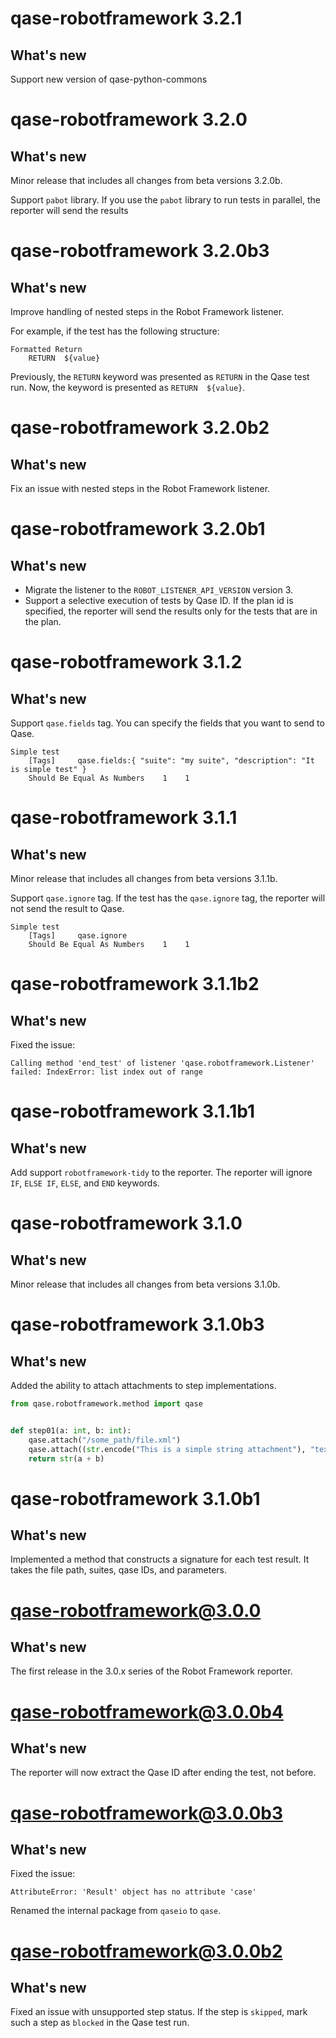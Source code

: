# qase-robotframework 3.2.1

## What's new

Support new version of qase-python-commons

# qase-robotframework 3.2.0

## What's new

Minor release that includes all changes from beta versions 3.2.0b.

Support `pabot` library. If you use the `pabot` library to run tests in parallel, the reporter will send the results

# qase-robotframework 3.2.0b3

## What's new

Improve handling of nested steps in the Robot Framework listener.

For example, if the test has the following structure:

```robotframework
Formatted Return
    RETURN  ${value}
```

Previously, the `RETURN` keyword was presented as `RETURN` in the Qase test run. 
Now, the keyword is presented as `RETURN  ${value}`.

# qase-robotframework 3.2.0b2

## What's new

Fix an issue with nested steps in the Robot Framework listener.

# qase-robotframework 3.2.0b1

## What's new

- Migrate the listener to the `ROBOT_LISTENER_API_VERSION` version 3.
- Support a selective execution of tests by Qase ID.
  If the plan id is specified, the reporter will send the results only for the tests that are in the plan.

# qase-robotframework 3.1.2

## What's new

Support `qase.fields` tag. You can specify the fields that you want to send to Qase.

```robotframework
Simple test
    [Tags]     qase.fields:{ "suite": "my suite", "description": "It is simple test" }
    Should Be Equal As Numbers    1    1
```

# qase-robotframework 3.1.1

## What's new

Minor release that includes all changes from beta versions 3.1.1b.

Support `qase.ignore` tag. If the test has the `qase.ignore` tag, the reporter will not send the result to Qase.

```robotframework
Simple test
    [Tags]     qase.ignore
    Should Be Equal As Numbers    1    1
```

# qase-robotframework 3.1.1b2

## What's new

Fixed the issue:

```log
Calling method 'end_test' of listener 'qase.robotframework.Listener' failed: IndexError: list index out of range
```

# qase-robotframework 3.1.1b1

## What's new

Add support `robotframework-tidy` to the reporter.
The reporter will ignore `IF`, `ELSE IF`, `ELSE`, and `END` keywords.

# qase-robotframework 3.1.0

## What's new

Minor release that includes all changes from beta versions 3.1.0b.

# qase-robotframework 3.1.0b3

## What's new

Added the ability to attach attachments to step implementations.

```python
from qase.robotframework.method import qase


def step01(a: int, b: int):
    qase.attach("/some_path/file.xml")
    qase.attach((str.encode("This is a simple string attachment"), "text/plain", "simple.txt"))
    return str(a + b)
```

# qase-robotframework 3.1.0b1

## What's new

Implemented a method that constructs a signature for each test result.
It takes the file path, suites, qase IDs, and parameters.

# qase-robotframework@3.0.0

## What's new

The first release in the 3.0.x series of the Robot Framework reporter.

# qase-robotframework@3.0.0b4

## What's new

The reporter will now extract the Qase ID after ending the test, not before.

# qase-robotframework@3.0.0b3

## What's new

Fixed the issue:

```log
AttributeError: 'Result' object has no attribute 'case'
```

Renamed the internal package from `qaseio` to `qase`.

# qase-robotframework@3.0.0b2

## What's new

Fixed an issue with unsupported step status. If the step is `skipped`, mark such a step as `blocked` in the Qase test
run.

